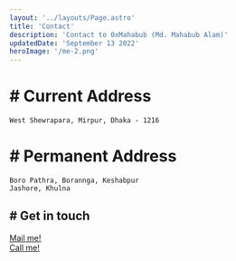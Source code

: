 ```yaml
---
layout: '../layouts/Page.astro'
title: 'Contact'
description: 'Contact to 0xMahabub (Md. Mahabub Alam)'
updatedDate: 'September 13 2022'
heroImage: '/me-2.png'
---
```


# \# Current Address

`West Shewrapara, Mirpur, Dhaka - 1216`

# \# Permanent Address

`Boro Pathra, Borannga, Keshabpur`
<br />
`Jashore, Khulna`

## \# Get in touch

<div class="social__links">
    <HeaderLink class="sc_link" href="https://github.com/0xMahabub" target="_blank">
        <i class="bx bxl-github icon-color"></i>
      </HeaderLink>
      <!--
      <HeaderLink href="https://hackerrank.com/mahabub072" target="_blank">
			<img height="24" width="24" src="https://unpkg.com/simple-icons@v7/icons/hackerrank.svg" />
		</HeaderLink> -->
      <HeaderLink class="sc_link" href="https://linkedin.com/in/0xmahabub/" target="_blank">
        <i class="bx bxl-linkedin-square icon-color"></i>
      </HeaderLink>
      <HeaderLink class="sc_link" href="https://facebook.com/mahabub6333" target="_blank">
        <i class="bx bxl-facebook-circle icon-color"></i>
      </HeaderLink>
      <HeaderLink class="sc_link" href="https://twitter.com/mahabub__7" target="_blank">
        <i class="bx bxl-twitter icon-color"></i>
      </HeaderLink>
</div>

<div class="contact__info">
<a href="mail:mahabubx7@icloud.com">
     <i class="bx bx-envelope icon-color"></i>
    <span title="mahabub2000bd@gmail.com or iosmahabub@gmail.com">Mail me!</span>
</a> <br />

<a href="whatsapp://wa.me/8801311052448">
    <i class="bx bxl-whatsapp icon-color"></i>
    <span>Call me!</span>
</a> 
</div>
